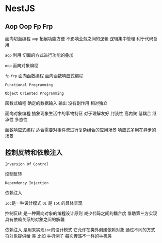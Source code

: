 # NestJS


## Aop Oop Fp Frp

面向切面编程 `aop` 拓展功能方便 不影响业务之间的逻辑 逻辑集中管理 利于代码复用

`aop` 利用 切面的方式进行功能的叠加

`oop` 面向对象编程

`fp` `frp` 面向函数编程 面向函数响应式编程

`Functional Programming`

`Object Oriented Programming`

函数式编程 确定的数据输入 输出 没有副作用 相对独立

面向对象编程 抽象现象生活中的事物特征 对于理解友好 封装性 高内聚 低耦合 继承性 多态性

函数响应式编程 适合需要对事件流进行复杂组合的应用场景 响应式多用在异步的场景

## 控制反转和依赖注入

`Inversion Of Control`

控制反转

`Dependency Injection`

依赖注入

`Ioc`是一种设计模式 `DI` 是 `IoC` 的具体实现

控制反转 是一种面向对象的编程设计原则 减少代码之间的耦合度 借助第三方实现具有依赖关系的对象之间的解耦

依赖注入 是用来实现`ioc`的设计模式 它允许在类外创建依赖对象 通过不同的方式将对象提供给 类 比如 手机例子 每次传递不一样的手机类

